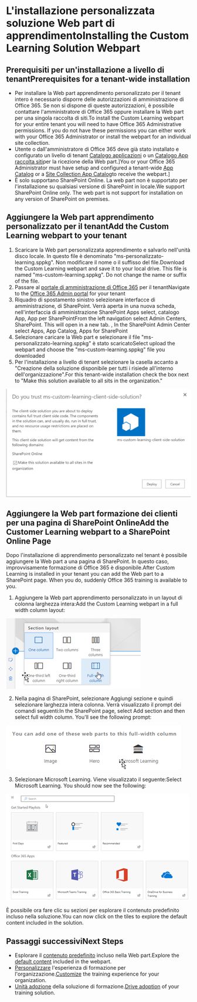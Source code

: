 # <a name="installing-the-custom-learning-solution-webpart"></a><span data-ttu-id="34551-101">L'installazione personalizzata soluzione Web part di apprendimento</span><span class="sxs-lookup"><span data-stu-id="34551-101">Installing the Custom Learning Solution Webpart</span></span>

## <a name="prerequisites-for-a-tenant-wide-installation"></a><span data-ttu-id="34551-102">Prerequisiti per un'installazione a livello di tenant</span><span class="sxs-lookup"><span data-stu-id="34551-102">Prerequisites for a tenant-wide installation</span></span>

- <span data-ttu-id="34551-p101">Per installare la Web part apprendimento personalizzato per il tenant intero è necessario disporre delle autorizzazioni di amministrazione di Office 365.  Se non si dispone di queste autorizzazioni, è possibile contattare l'amministratore di Office 365 oppure installare la Web part per una singola raccolta di siti.</span><span class="sxs-lookup"><span data-stu-id="34551-p101">To install the Custom Learning webpart for your entire tenant you will need to have Office 365 Administrative permissions.  If you do not have these permissions you can either work with your Office 365 Administrator or install the webpart for an individual site collection.</span></span>
- <span data-ttu-id="34551-105">Utente o dall'amministratore di Office 365 deve già stato installato e configurato un livello di tenant [Catalogo applicazioni](https://docs.microsoft.com/en-us/sharepoint/dev/spfx/set-up-your-developer-tenant) o un [Catalogo App raccolta siti](https://docs.microsoft.com/en-us/sharepoint/dev/general-development/site-collection-app-catalog)per la ricezione della Web part.]</span><span class="sxs-lookup"><span data-stu-id="34551-105">You or your Office 365 Administrator must have setup and configured a tenant-wide [App Catalog](https://docs.microsoft.com/en-us/sharepoint/dev/spfx/set-up-your-developer-tenant) or a [Site Collection App Catalog](https://docs.microsoft.com/en-us/sharepoint/dev/general-development/site-collection-app-catalog)to receive the webpart.]</span></span>
- <span data-ttu-id="34551-p102">È solo supportano SharePoint Online. La web part non è supportato per l'installazione su qualsiasi versione di SharePoint in locale.</span><span class="sxs-lookup"><span data-stu-id="34551-p102">We support SharePoint Online only. The web part is not support for installation on any version of SharePoint on premises.</span></span>

## <a name="add-the-custom-learning-webpart-to-your-tenant"></a><span data-ttu-id="34551-108">Aggiungere la Web part apprendimento personalizzato per il tenant</span><span class="sxs-lookup"><span data-stu-id="34551-108">Add the Custom Learning webpart to your tenant</span></span> 

1. <span data-ttu-id="34551-p103">Scaricare la Web part personalizzata apprendimento e salvarlo nell'unità disco locale.  In questo file è denominato "ms-personalizzato-learning.sppkg".  Non modificare il nome o il suffisso del file.</span><span class="sxs-lookup"><span data-stu-id="34551-p103">Download the Custom Learning webpart and save it to your local drive.  This file is named "ms-custom-learning.sppkg".  Do not change the name or suffix of the file.</span></span> 
2. <span data-ttu-id="34551-112">Passare al [portale di amministrazione di Office 365](https://admin.microsoft.com/AdminPortal/Home#/homepage) per il tenant</span><span class="sxs-lookup"><span data-stu-id="34551-112">Navigate to the [Office 365 Admin portal](https://admin.microsoft.com/AdminPortal/Home#/homepage) for your tenant</span></span>
3. <span data-ttu-id="34551-p104">Riquadro di spostamento sinistro selezionare interfacce di amministrazione, di SharePoint. Verrà aperta in una nuova scheda, nell'interfaccia di amministrazione SharePoint Apps select, catalogo App, App per SharePoint</span><span class="sxs-lookup"><span data-stu-id="34551-p104">From the left navigation select Admin Centers, SharePoint. This will open in a new tab. , In the SharePoint Admin Center select Apps, App Catalog, Apps for SharePoint</span></span> 
4. <span data-ttu-id="34551-115">Selezionare caricare la Web part e selezionare il file "ms-personalizzato-learning.sppkg" è stato scaricato</span><span class="sxs-lookup"><span data-stu-id="34551-115">Select upload the webpart and choose the "ms-custom-learning.sppkg" file you downloaded</span></span>
5. <span data-ttu-id="34551-116">Per l'installazione a livello di tenant selezionare la casella accanto a "Creazione della soluzione disponibile per tutti i risiede all'interno dell'organizzazione".</span><span class="sxs-lookup"><span data-stu-id="34551-116">For this tenant-wide installation check the box next to "Make this solution available to all sits in the organization."</span></span>  

![Distribuire la soluzione](media/trustapp_sm.png)


## <a name="add-the-customer-learning-webpart-to-a-sharepoint-online-page"></a><span data-ttu-id="34551-118">Aggiungere la Web part formazione dei clienti per una pagina di SharePoint Online</span><span class="sxs-lookup"><span data-stu-id="34551-118">Add the Customer Learning webpart to a SharePoint Online Page</span></span>

<span data-ttu-id="34551-p105">Dopo l'installazione di apprendimento personalizzato nel tenant è possibile aggiungere la Web part a una pagina di SharePoint. In questo caso, improvvisamente formazione di Office 365 è disponibile.</span><span class="sxs-lookup"><span data-stu-id="34551-p105">After Custom Learning is installed in your tenant you can add the Web part to a SharePoint page. When you do, suddenly Office 365 training is available to you.</span></span> 

1. <span data-ttu-id="34551-121">Aggiungere la Web part apprendimento personalizzato in un layout di colonna larghezza intera:</span><span class="sxs-lookup"><span data-stu-id="34551-121">Add the Custom Learning webpart in a full width column layout:</span></span>

![Layout di pagina di SharePoint](media/clo365fullcolumnwidth.png)

2. <span data-ttu-id="34551-p106">Nella pagina di SharePoint, selezionare Aggiungi sezione e quindi selezionare larghezza intera colonna.  Verrà visualizzato il prompt dei comandi seguenti:</span><span class="sxs-lookup"><span data-stu-id="34551-p106">In the SharePoint page, select Add section and then select full width column.  You'll see the following prompt:</span></span>

![AddWebpart](media/clo365addfullwidthwebpart.png)

3. <span data-ttu-id="34551-p107">Selezionare Microsoft Learning.  Viene visualizzato il seguente:</span><span class="sxs-lookup"><span data-stu-id="34551-p107">Select Microsoft Learning.  You should now see the following:</span></span> 

![Apprendimento di Web part personalizzate](media/clo365addwebpart.png)

 <span data-ttu-id="34551-129">È possibile ora fare clic su sezioni per esplorare il contenuto predefinito incluso nella soluzione.</span><span class="sxs-lookup"><span data-stu-id="34551-129">You can now click on the tiles to explore the default content included in the solution.</span></span>  

## <a name="next-steps"></a><span data-ttu-id="34551-130">Passaggi successivi</span><span class="sxs-lookup"><span data-stu-id="34551-130">Next Steps</span></span>
- <span data-ttu-id="34551-131">Esplorare il [contenuto predefinito](webpartcontent.md) incluso nella Web part.</span><span class="sxs-lookup"><span data-stu-id="34551-131">Explore the [default content](webpartcontent.md) included in the webpart.</span></span>
- <span data-ttu-id="34551-132">[Personalizzare](customization.md) l'esperienza di formazione per l'organizzazione.</span><span class="sxs-lookup"><span data-stu-id="34551-132">[Customize](customization.md) the training experience for your organization.</span></span>
- <span data-ttu-id="34551-133">[Unità adozione](driveadoption.md) della soluzione di formazione.</span><span class="sxs-lookup"><span data-stu-id="34551-133">[Drive adoption](driveadoption.md) of your training solution.</span></span>

